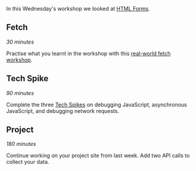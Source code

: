 In this Wednesday's workshop we looked at [HTML Forms](https://learn.foundersandcoders.com/workshops/html-forms/).

## Fetch

_30 minutes_

Practise what you learnt in the workshop with this [real-world fetch workshop](https://learn.foundersandcoders.com/workshops/real-world-fetch).

## Tech Spike

_90 minutes_

Complete the three [Tech Spikes](../spikes) on debugging JavaScript, asynchronous JavaScript, and debugging network requests.

## Project

_180 minutes_

Continue working on your project site from last week. Add two API calls to collect your data.

